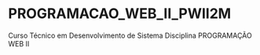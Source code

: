 # PROGRAMACAO_WEB_II_PWII2M
 Curso Técnico em Desenvolvimento de Sistema Disciplina PROGRAMAÇÃO WEB II
